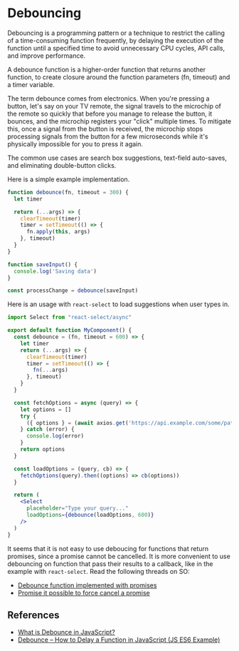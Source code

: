 # Debouncing

Debouncing is a programming pattern or a technique to restrict the calling of
a time-consuming function frequently, by delaying the execution of the function
until a specified time to avoid unnecessary CPU cycles, API calls, and
improve performance.

A debounce function is a higher-order function that returns another function,
to create closure around the function parameters (fn, timeout) and a timer
variable.

The term debounce comes from electronics. When you're pressing a button, let's
say on your TV remote, the signal travels to the microchip of the remote so
quickly that before you manage to release the button, it bounces, and the
microchip registers your "click" multiple times. To mitigate this, once a
signal from the button is received, the microchip stops processing signals
from the button for a few microseconds while it's physically impossible for you
to press it again.

The common use cases are search box suggestions, text-field auto-saves, and
eliminating double-button clicks.

Here is a simple example implementation.

```js
function debounce(fn, timeout = 300) {
  let timer

  return (...args) => {
    clearTimeout(timer)
    timer = setTimeout(() => {
      fn.apply(this, args)
    }, timeout)
  }
}

function saveInput() {
  console.log('Saving data')
}

const processChange = debounce(saveInput)
```

Here is an usage with `react-select` to load suggestions when user types in.

```jsx
import Select from "react-select/async"

export default function MyComponent() {
  const debounce = (fn, timeout = 600) => {
    let timer
    return (...args) => {
      clearTimeout(timer)
      timer = setTimeout(() => {
        fn(...args)
      }, timeout)
    }
  }

  const fetchOptions = async (query) => {
    let options = []
    try {
      ({ options } = (await axios.get('https://api.example.com/some/path')).data)
    } catch (error) {
      console.log(error)
    }
    return options
  }

  const loadOptions = (query, cb) => {
    fetchOptions(query).then((options) => cb(options))
  }

  return (
    <Select
      placeholder="Type your query..."
      loadOptions={debounce(loadOptions, 600)}
    />
  )
}
```

It seems that it is not easy to use deboucing for functions that return
promises, since a promise cannot be cancelled. It is more convenient to
use debouncing on function that pass their results to a callback, like
in the example with `react-select`. Read the following threads on SO:

- [Debounce function implemented with promises](https://stackoverflow.com/questions/35228052)
- [Promise it possible to force cancel a promise](https://stackoverflow.com/questions/30233302)

## References

- [What is Debounce in JavaScript?](https://blog.bitsrc.io/what-is-debounce-in-javascript-a2b8e6157a5a)
- [Debounce – How to Delay a Function in JavaScript (JS ES6 Example)](https://www.freecodecamp.org/news/javascript-debounce-example/)
